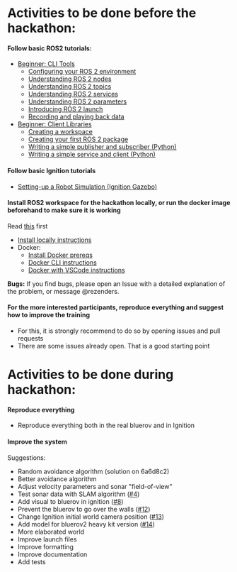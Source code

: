 # Activities to be done before the hackathon:

#### Follow basic ROS2 tutorials:
* [Beginner: CLI Tools](https://docs.ros.org/en/foxy/Tutorials.html#beginner-cli-tools)
  - [Configuring your ROS 2 environment](https://docs.ros.org/en/foxy/Tutorials/Configuring-ROS2-Environment.html)
  - [Understanding ROS 2 nodes](https://docs.ros.org/en/foxy/Tutorials/Understanding-ROS2-Nodes.html)
  - [Understanding ROS 2 topics](https://docs.ros.org/en/foxy/Tutorials/Topics/Understanding-ROS2-Topics.html)
  - [Understanding ROS 2 services](https://docs.ros.org/en/foxy/Tutorials/Services/Understanding-ROS2-Services.html)
  - [Understanding ROS 2 parameters](https://docs.ros.org/en/foxy/Tutorials/Parameters/Understanding-ROS2-Parameters.html)
  - [Introducing ROS 2 launch](https://docs.ros.org/en/foxy/Tutorials/Launch/CLI-Intro.html)
  - [Recording and playing back data](https://docs.ros.org/en/foxy/Tutorials/Ros2bag/Recording-And-Playing-Back-Data.html)
* [Beginner: Client Libraries](https://docs.ros.org/en/foxy/Tutorials.html#beginner-client-libraries)
  - [Creating a workspace](https://docs.ros.org/en/foxy/Tutorials/Workspace/Creating-A-Workspace.html)
  - [Creating your first ROS 2 package](https://docs.ros.org/en/foxy/Tutorials/Creating-Your-First-ROS2-Package.html)
  - [Writing a simple publisher and subscriber (Python)](https://docs.ros.org/en/foxy/Tutorials/Writing-A-Simple-Py-Publisher-And-Subscriber.html)
  - [Writing a simple service and client (Python)](https://docs.ros.org/en/foxy/Tutorials/Writing-A-Simple-Py-Service-And-Client.html)

#### Follow basic Ignition tutorials
* [Setting-up a Robot Simulation (Ignition Gazebo)](https://docs.ros.org/en/foxy/Tutorials/Simulators/Ignition/Setting-up-a-Robot-Simulation-Ignition.html)

#### Install ROS2 workspace for the hackathon locally, or run the docker image beforehand to make sure it is working

Read [this](https://github.com/remaro-network/tudelft_hackathon#installation) first

* [Install locally instructions](https://github.com/remaro-network/tudelft_hackathon#install-locally)
* Docker:
  - [Install Docker prereqs](https://github.com/remaro-network/tudelft_hackathon#install-prerequisites-to-run-with-docker)
  - [Docker CLI instructions](https://github.com/remaro-network/tudelft_hackathon#run-it-with-docker-via-cli)
  - [Docker with VSCode instructions](https://github.com/remaro-network/tudelft_hackathon#run-it-with-docker-with-vscode)

**Bugs:** If you find bugs, please open an Issue with a detailed explanation of the problem, or message @rezenders.

#### For the more interested participants, reproduce everything and suggest how to improve the training

* For this, it is strongly recommend to do so by opening issues and pull requests
* There are some issues already open. That is a good starting point

# Activities to be done during hackathon:

#### Reproduce everything

* Reproduce everything both in the real bluerov and in Ignition

#### Improve the system
Suggestions:
* Random avoidance algorithm (solution on 6a6d8c2)
* Better avoidance algorithm
* Adjust velocity parameters and sonar "field-of-view"
* Test sonar data with SLAM algorithm ([#4](https://github.com/remaro-network/tudelft_hackathon/issues/4))
* Add visual to bluerov in ignition ([#8](https://github.com/remaro-network/tudelft_hackathon/issues/8))
* Prevent the bluerov to go over the walls ([#12](https://github.com/remaro-network/tudelft_hackathon/issues/12))
* Change Ignition initial world camera position ([#13](https://github.com/remaro-network/tudelft_hackathon/issues/13))
* Add model for bluerov2 heavy kit version ([#14](https://github.com/remaro-network/tudelft_hackathon/issues/14))
* More elaborated world
* Improve launch files
* Improve formatting
* Improve documentation
* Add tests
